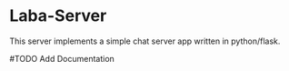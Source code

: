 Laba-Server
===========

This server implements a simple chat server app written in python/flask.

#TODO Add Documentation

